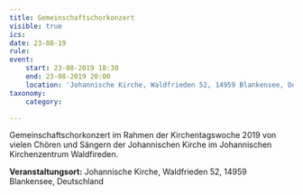 ```yaml
---
title: Gemeinschaftschorkonzert
visible: true
ics: 
date: 23-08-19
rule: 
event:
	start: 23-08-2019 18:30
	end: 23-08-2019 20:00
	location: 'Johannische Kirche, Waldfrieden 52, 14959 Blankensee, Deutschland'
taxonomy:
	category: 

---
```

Gemeinschaftschorkonzert im Rahmen der Kirchentagswoche 2019 von vielen Chören und Sängern der Johannischen Kirche im Johannischen Kirchenzentrum Waldfireden.


**Veranstaltungsort:** Johannische Kirche,
Waldfrieden 52,
14959 Blankensee, Deutschland

